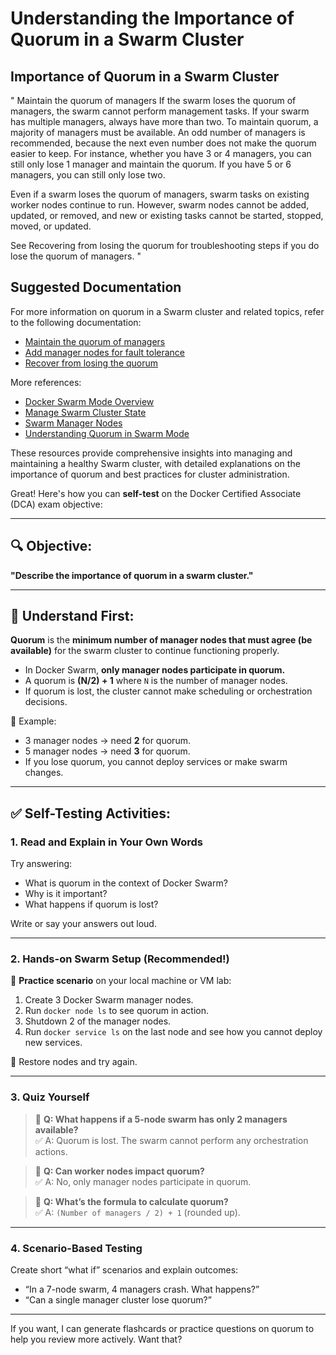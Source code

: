 # Understanding the Importance of Quorum in a Swarm Cluster

## Importance of Quorum in a Swarm Cluster

"
Maintain the quorum of managers
If the swarm loses the quorum of managers, the swarm cannot perform management tasks. If your swarm has multiple managers, always have more than two. To maintain quorum, a majority of managers must be available. An odd number of managers is recommended, because the next even number does not make the quorum easier to keep. For instance, whether you have 3 or 4 managers, you can still only lose 1 manager and maintain the quorum. If you have 5 or 6 managers, you can still only lose two.

Even if a swarm loses the quorum of managers, swarm tasks on existing worker nodes continue to run. However, swarm nodes cannot be added, updated, or removed, and new or existing tasks cannot be started, stopped, moved, or updated.

See Recovering from losing the quorum for troubleshooting steps if you do lose the quorum of managers.
"
## Suggested Documentation

For more information on quorum in a Swarm cluster and related topics, refer to the following documentation:
- [Maintain the quorum of managers](https://docs.docker.com/engine/swarm/admin_guide/#maintain-the-quorum-of-managers)
- [Add manager nodes for fault tolerance](https://docs.docker.com/engine/swarm/admin_guide/#add-manager-nodes-for-fault-tolerance)
- [Recover from losing the quorum](https://docs.docker.com/engine/swarm/admin_guide/#recover-from-losing-the-quorum)

More references:  
- [Docker Swarm Mode Overview](https://docs.docker.com/engine/swarm/)
- [Manage Swarm Cluster State](https://docs.docker.com/engine/swarm/admin_guide/)
- [Swarm Manager Nodes](https://docs.docker.com/engine/swarm/how-swarm-mode-works/nodes/)
- [Understanding Quorum in Swarm Mode](https://docs.docker.com/engine/swarm/how-swarm-mode-works/nodes/#maintain-quorum)

These resources provide comprehensive insights into managing and maintaining a healthy Swarm cluster, with detailed explanations on the importance of quorum and best practices for cluster administration.


Great! Here's how you can **self-test** on the Docker Certified Associate (DCA) exam objective:

---

## 🔍 Objective:
**"Describe the importance of quorum in a swarm cluster."**

---

## 🧠 Understand First:
**Quorum** is the **minimum number of manager nodes that must agree (be available)** for the swarm cluster to continue functioning properly.

- In Docker Swarm, **only manager nodes participate in quorum.**
- A quorum is **(N/2) + 1** where `N` is the number of manager nodes.
- If quorum is lost, the cluster cannot make scheduling or orchestration decisions.

🧠 Example:
- 3 manager nodes → need **2** for quorum.
- 5 manager nodes → need **3** for quorum.
- If you lose quorum, you cannot deploy services or make swarm changes.

---

## ✅ Self-Testing Activities:

### 1. **Read and Explain in Your Own Words**
Try answering:
- What is quorum in the context of Docker Swarm?
- Why is it important?
- What happens if quorum is lost?

Write or say your answers out loud.

---

### 2. **Hands-on Swarm Setup (Recommended!)**
🧪 **Practice scenario** on your local machine or VM lab:
1. Create 3 Docker Swarm manager nodes.
2. Run `docker node ls` to see quorum in action.
3. Shutdown 2 of the manager nodes.
4. Run `docker service ls` on the last node and see how you cannot deploy new services.

🔁 Restore nodes and try again.

---

### 3. **Quiz Yourself**

> 📝 **Q: What happens if a 5-node swarm has only 2 managers available?**  
> ✅ A: Quorum is lost. The swarm cannot perform any orchestration actions.

> 📝 **Q: Can worker nodes impact quorum?**  
> ✅ A: No, only manager nodes participate in quorum.

> 📝 **Q: What’s the formula to calculate quorum?**  
> ✅ A: `(Number of managers / 2) + 1` (rounded up).

---

### 4. **Scenario-Based Testing**
Create short “what if” scenarios and explain outcomes:
- “In a 7-node swarm, 4 managers crash. What happens?”
- “Can a single manager cluster lose quorum?”

---

If you want, I can generate flashcards or practice questions on quorum to help you review more actively. Want that?
